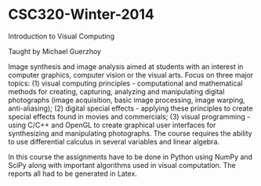 # CSC320-Winter-2014
Introduction to Visual Computing

Taught by Michael Guerzhoy

Image synthesis and image analysis aimed at students with an interest in computer graphics, computer vision or the visual arts. Focus on three major topics: (1) visual computing principles - computational and mathematical methods for creating, capturing, analyzing and manipulating digital photographs (image acquisition, basic image processing, image warping, anti-aliasing); (2) digital special effects - applying these principles to create special effects found in movies and commercials; (3) visual programming - using C/C++ and OpenGL to create graphical user interfaces for synthesizing and manipulating photographs. The course requires the ability to use differential calculus in several variables and linear algebra.

In this course the assignments have to be done in Python using NumPy and SciPy along with important algorithms used in visual computation. The reports all had to be generated in Latex.
